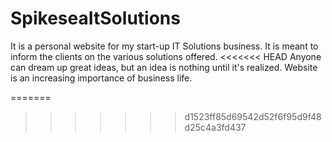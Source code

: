 # SpikeseaItSolutions
It is a personal website for my start-up IT Solutions business. It is meant to inform the clients on the various solutions offered.
<<<<<<< HEAD
Anyone can dream up great ideas, but an idea is nothing until it's realized. Website is an increasing importance of business life.

=======
>>>>>>> d1523ff85d69542d52f6f95d9f48d25c4a3fd437
